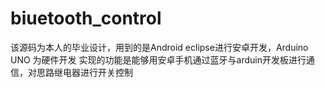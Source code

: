 # biuetooth_control
该源码为本人的毕业设计，用到的是Android eclipse进行安卓开发，Arduino　UNO 为硬件开发
实现的功能是能够用安卓手机通过蓝牙与arduin开发板进行通信，对思路继电器进行开关控制
